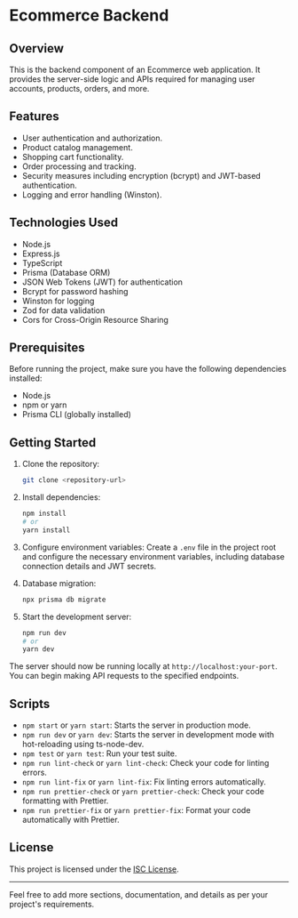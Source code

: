 

# Ecommerce Backend

## Overview

This is the backend component of an Ecommerce web application. It provides the server-side logic and APIs required for managing user accounts, products, orders, and more.

## Features

- User authentication and authorization.
- Product catalog management.
- Shopping cart functionality.
- Order processing and tracking.
- Security measures including encryption (bcrypt) and JWT-based authentication.
- Logging and error handling (Winston).

## Technologies Used

- Node.js
- Express.js
- TypeScript
- Prisma (Database ORM)
- JSON Web Tokens (JWT) for authentication
- Bcrypt for password hashing
- Winston for logging
- Zod for data validation
- Cors for Cross-Origin Resource Sharing

## Prerequisites

Before running the project, make sure you have the following dependencies installed:

- Node.js
- npm or yarn
- Prisma CLI (globally installed)

## Getting Started

1. Clone the repository:

   ```bash
   git clone <repository-url>
   ```

2. Install dependencies:

   ```bash
   npm install
   # or
   yarn install
   ```

3. Configure environment variables:
   Create a `.env` file in the project root and configure the necessary environment variables, including database connection details and JWT secrets.

4. Database migration:

   ```bash
   npx prisma db migrate
   ```

5. Start the development server:

   ```bash
   npm run dev
   # or
   yarn dev
   ```

The server should now be running locally at `http://localhost:your-port`. You can begin making API requests to the specified endpoints.

## Scripts

- `npm start` or `yarn start`: Starts the server in production mode.
- `npm run dev` or `yarn dev`: Starts the server in development mode with hot-reloading using ts-node-dev.
- `npm test` or `yarn test`: Run your test suite.
- `npm run lint-check` or `yarn lint-check`: Check your code for linting errors.
- `npm run lint-fix` or `yarn lint-fix`: Fix linting errors automatically.
- `npm run prettier-check` or `yarn prettier-check`: Check your code formatting with Prettier.
- `npm run prettier-fix` or `yarn prettier-fix`: Format your code automatically with Prettier.

## License

This project is licensed under the [ISC License](LICENSE).

---

Feel free to add more sections, documentation, and details as per your project's requirements.
